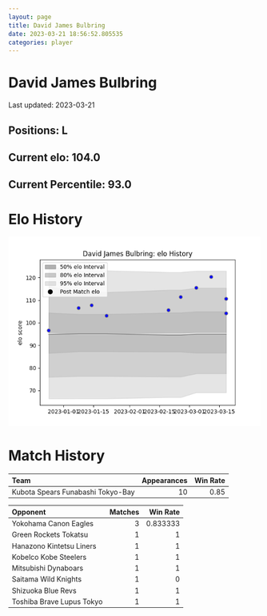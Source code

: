 ```yaml
---  
layout: page  
title: David James Bulbring  
date: 2023-03-21 18:56:52.805535  
categories: player  
---
```

# David James Bulbring


Last updated: 2023-03-21
## Positions: L

## Current elo: 104.0

## Current Percentile: 93.0

# Elo History


![elo history](history_DavidJamesBulbring.png)
# Match History


| Team                              |   Appearances |   Win Rate |
|:----------------------------------|--------------:|-----------:|
| Kubota Spears Funabashi Tokyo-Bay |            10 |       0.85 |

| Opponent                  |   Matches |   Win Rate |
|:--------------------------|----------:|-----------:|
| Yokohama Canon Eagles     |         3 |   0.833333 |
| Green Rockets Tokatsu     |         1 |   1        |
| Hanazono Kintetsu Liners  |         1 |   1        |
| Kobelco Kobe Steelers     |         1 |   1        |
| Mitsubishi Dynaboars      |         1 |   1        |
| Saitama Wild Knights      |         1 |   0        |
| Shizuoka Blue Revs        |         1 |   1        |
| Toshiba Brave Lupus Tokyo |         1 |   1        |